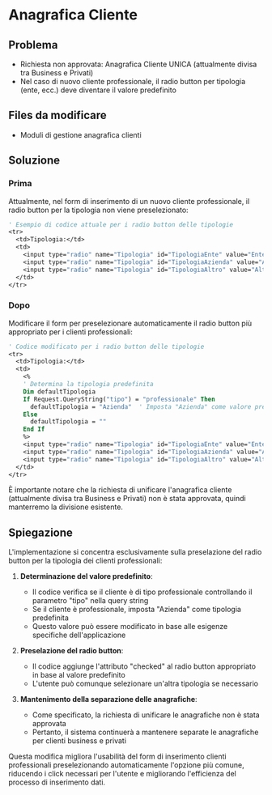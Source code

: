 # Anagrafica Cliente

## Problema
- Richiesta non approvata: Anagrafica Cliente UNICA (attualmente divisa tra Business e Privati)
- Nel caso di nuovo cliente professionale, il radio button per tipologia (ente, ecc.) deve diventare il valore predefinito

## Files da modificare
- Moduli di gestione anagrafica clienti

## Soluzione

### Prima
Attualmente, nel form di inserimento di un nuovo cliente professionale, il radio button per la tipologia non viene preselezionato:

```vb
' Esempio di codice attuale per i radio button delle tipologie
<tr>
  <td>Tipologia:</td>
  <td>
    <input type="radio" name="Tipologia" id="TipologiaEnte" value="Ente"> Ente<br>
    <input type="radio" name="Tipologia" id="TipologiaAzienda" value="Azienda"> Azienda<br>
    <input type="radio" name="Tipologia" id="TipologiaAltro" value="Altro"> Altro
  </td>
</tr>
```

### Dopo
Modificare il form per preselezionare automaticamente il radio button più appropriato per i clienti professionali:

```vb
' Codice modificato per i radio button delle tipologie
<tr>
  <td>Tipologia:</td>
  <td>
    <% 
    ' Determina la tipologia predefinita
    Dim defaultTipologia
    If Request.QueryString("tipo") = "professionale" Then
      defaultTipologia = "Azienda"  ' Imposta "Azienda" come valore predefinito per i clienti professionali
    Else
      defaultTipologia = ""
    End If
    %>
    <input type="radio" name="Tipologia" id="TipologiaEnte" value="Ente" <% If defaultTipologia = "Ente" Then Response.Write "checked" %>> Ente<br>
    <input type="radio" name="Tipologia" id="TipologiaAzienda" value="Azienda" <% If defaultTipologia = "Azienda" Then Response.Write "checked" %>> Azienda<br>
    <input type="radio" name="Tipologia" id="TipologiaAltro" value="Altro" <% If defaultTipologia = "Altro" Then Response.Write "checked" %>> Altro
  </td>
</tr>
```

È importante notare che la richiesta di unificare l'anagrafica cliente (attualmente divisa tra Business e Privati) non è stata approvata, quindi manterremo la divisione esistente.

## Spiegazione
L'implementazione si concentra esclusivamente sulla preselazione del radio button per la tipologia dei clienti professionali:

1. **Determinazione del valore predefinito**:
   - Il codice verifica se il cliente è di tipo professionale controllando il parametro "tipo" nella query string
   - Se il cliente è professionale, imposta "Azienda" come tipologia predefinita
   - Questo valore può essere modificato in base alle esigenze specifiche dell'applicazione

2. **Preselazione del radio button**:
   - Il codice aggiunge l'attributo "checked" al radio button appropriato in base al valore predefinito
   - L'utente può comunque selezionare un'altra tipologia se necessario

3. **Mantenimento della separazione delle anagrafiche**:
   - Come specificato, la richiesta di unificare le anagrafiche non è stata approvata
   - Pertanto, il sistema continuerà a mantenere separate le anagrafiche per clienti business e privati

Questa modifica migliora l'usabilità del form di inserimento clienti professionali preselezionando automaticamente l'opzione più comune, riducendo i click necessari per l'utente e migliorando l'efficienza del processo di inserimento dati.
